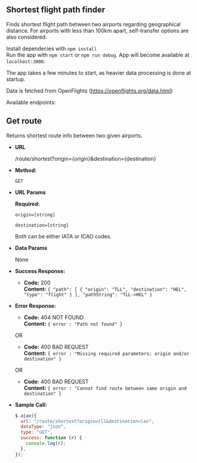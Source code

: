 ## **Shortest flight path finder**

Finds shortest flight path between two airports regarding geographical distance. For airports with less than 100km apart, self-transfer options are also considered.

Install dependecies with `npm install`  
Run the app with `npm start` or `npm run debug`.
App will become available at `localhost:3000`.

The app takes a few minutes to start, as heavier data processing is done at startup.

Data is fetched from OpenFlights (https://openflights.org/data.html)

Available endpoints:

## **Get route**

Returns shortest route info between two given airports.

- **URL**

  /route/shortest?origin={origin}&destination={destination}

- **Method:**

  `GET`

- **URL Params**

  **Required:**

  `origin=[string]`

  `destination=[string]`

  Both can be either IATA or ICAO codes.

- **Data Params**

  None

- **Success Response:**

  - **Code:** 200 <br />
    **Content:** `{ "path": [ { "origin": "TLL", "destination": "HEL", "type": "flight" } ], "pathString": "TLL->HEL" }`

- **Error Response:**

  - **Code:** 404 NOT FOUND <br />
    **Content:** `{ error : "Path not found" }`

  OR

  - **Code:** 400 BAD REQUEST <br />
    **Content:** `{ error : "Missing required parameters: origin and/or destination" }`

  OR

  - **Code:** 400 BAD REQUEST <br />
    **Content:** `{ error : "Cannot find route between same origin and destination" }`

- **Sample Call:**

  ```javascript
  $.ajax({
    url: "/route/shortest?origin=tll&destination=lax",
    dataType: "json",
    type: "GET",
    success: function (r) {
      console.log(r);
    },
  });
  ```
